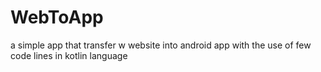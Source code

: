 # WebToApp
a simple app that transfer w website into android app with the use of few code lines in kotlin language 
